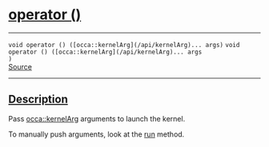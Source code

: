 
<h1 id="operator ()">
 <a href="#/api/kernel/operator_parentheses" class="anchor">
   <span>operator ()</span>
  </a>
</h1>

<div class="signature">

<hr>

  <div class="definition-container">
    <div class="definition">
      <code class="desktop-only"><span class="token keyword">void</span> operator () ([occa::kernelArg](/api/kernelArg)... args)</code>
      <code class="mobile-only"><span class="token keyword">void</span> operator () ([occa::kernelArg](/api/kernelArg)... args
)</code>
      <div class="flex-spacing"></div>
      <a href="https://github.com/libocca/occa/blob/d617b895/include/occa/core/kernelOperators.hpp_codegen#L7" target="_blank">Source</a>
    </div>
    
  </div>

  <hr>
</div>


<h2 id="description">
 <a href="#/api/kernel/operator_parentheses?id=description" class="anchor">
   <span>Description</span>
  </a>
</h2>

Pass [occa::kernelArg](/api/kernelArg) arguments to launch the kernel.

To manually push arguments, look at the [run](/api/kernel/run) method.
